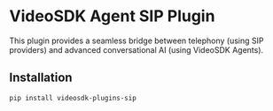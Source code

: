 # VideoSDK Agent SIP Plugin
This plugin provides a seamless bridge between telephony (using SIP providers) and advanced conversational AI (using VideoSDK Agents).

## Installation

```bash
pip install videosdk-plugins-sip
```
